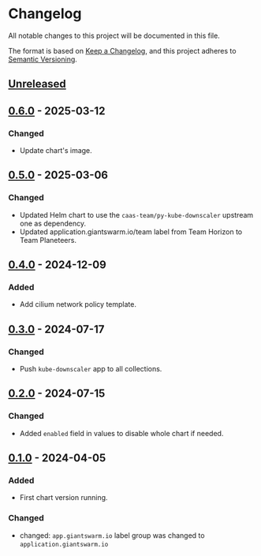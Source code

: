 # Changelog

All notable changes to this project will be documented in this file.

The format is based on [Keep a Changelog](https://keepachangelog.com/en/1.0.0/),
and this project adheres to [Semantic Versioning](https://semver.org/spec/v2.0.0.html).

## [Unreleased]

## [0.6.0] - 2025-03-12

### Changed

- Update chart's image.

## [0.5.0] - 2025-03-06

### Changed

- Updated Helm chart to use the `caas-team/py-kube-downscaler` upstream one as dependency.
- Updated application.giantswarm.io/team label from Team Horizon to Team Planeteers.

## [0.4.0] - 2024-12-09

### Added

- Add cilium network policy template.

## [0.3.0] - 2024-07-17

### Changed

- Push `kube-downscaler` app to all collections.

## [0.2.0] - 2024-07-15

### Changed

- Added `enabled` field in values to disable whole chart if needed.

## [0.1.0] - 2024-04-05

### Added

- First chart version running.

### Changed

- changed: `app.giantswarm.io` label group was changed to `application.giantswarm.io`

[Unreleased]: https://github.com/giantswarm/kube-downscaler-app/compare/v0.6.0...HEAD
[0.6.0]: https://github.com/giantswarm/kube-downscaler-app/compare/v0.5.0...v0.6.0
[0.5.0]: https://github.com/giantswarm/kube-downscaler-app/compare/v0.4.0...v0.5.0
[0.4.0]: https://github.com/giantswarm/kube-downscaler-app/compare/v0.3.0...v0.4.0
[0.3.0]: https://github.com/giantswarm/kube-downscaler-app/compare/v0.2.0...v0.3.0
[0.2.0]: https://github.com/giantswarm/kube-downscaler-app/compare/v0.1.0...v0.2.0
[0.1.0]: https://github.com/giantswarm/kube-downscaler-app/releases/tag/v0.1.0
